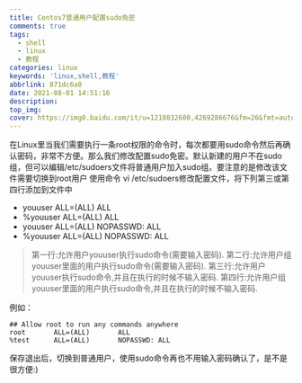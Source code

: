 ```yaml
---
title: Centos7普通用户配置sudo免密
comments: true
tags:
  - shell
  - linux
  - 教程
categories: linux
keywords: 'linux,shell,教程'
abbrlink: 871dc6a0
date: 2021-08-01 14:51:16
description:
top_img:
cover: https://img0.baidu.com/it/u=1210832600,4269286676&fm=26&fmt=auto&gp=0.jpg
---
```


在Linux里当我们需要执行一条root权限的命令时，每次都要用sudo命令然后再确认密码，非常不方便。那么我们修改配置sudo免密。默认新建的用户不在sudo组，但可以编辑/etc/sudoers文件将普通用户加入sudo组。要注意的是修改该文件需要切换到root用户
使用命令 vi /etc/sudoers修改配置文件，将下列第三或第四行添加到文件中
- youuser ALL=(ALL) ALL
- %youuser ALL=(ALL) ALL
- youuser ALL=(ALL) NOPASSWD: ALL
- %youuser ALL=(ALL) NOPASSWD: ALL

>第一行:允许用户youuser执行sudo命令(需要输入密码).
第二行:允许用户组youuser里面的用户执行sudo命令(需要输入密码).
第三行:允许用户youuser执行sudo命令,并且在执行的时候不输入密码.
第四行:允许用户组youuser里面的用户执行sudo命令,并且在执行的时候不输入密码.

例如：

```
## Allow root to run any commands anywhere
root       ALL=(ALL)       ALL
%test      ALL=(ALL)       NOPASSWD: ALL

```
保存退出后，切换到普通用户，使用sudo命令再也不用输入密码确认了，是不是很方便:)

